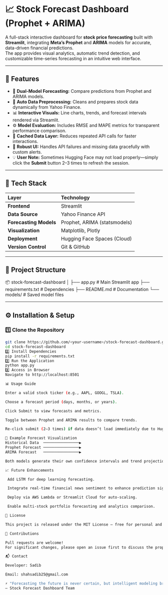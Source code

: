 # 📈 Stock Forecast Dashboard (Prophet + ARIMA)

A full-stack interactive dashboard for **stock price forecasting** built with **Streamlit**, integrating **Meta’s Prophet** and **ARIMA** models for accurate, data-driven financial predictions.  
The app provides visual analytics, automatic trend detection, and customizable time-series forecasting in an intuitive web interface.

---

## 🚀 Features

- 🔮 **Dual-Model Forecasting:** Compare predictions from Prophet and ARIMA models.  
- 🧠 **Auto Data Preprocessing:** Cleans and prepares stock data dynamically from Yahoo Finance.  
- 📊 **Interactive Visuals:** Line charts, trends, and forecast intervals rendered via Streamlit.  
- ⚙️ **Model Evaluation:** Includes RMSE and MAPE metrics for transparent performance comparison.  
- 📁 **Cached Data Layer:** Reduces repeated API calls for faster interactions.  
- 🔁 **Robust UI:** Handles API failures and missing data gracefully with custom alerts.  
- 💡 **User Note:** Sometimes Hugging Face may not load properly—simply click the **Submit** button 2–3 times to refresh the session.

---

## 🧩 Tech Stack

| Layer | Technology |
|:------|:------------|
| **Frontend** | Streamlit |
| **Data Source** | Yahoo Finance API |
| **Forecasting Models** | Prophet, ARIMA (statsmodels) |
| **Visualization** | Matplotlib, Plotly |
| **Deployment** | Hugging Face Spaces (Cloud) |
| **Version Control** | Git & GitHub |

---

## 📂 Project Structure

📦 stock-forecast-dashboard
│
├── app.py # Main Streamlit app
├── requirements.txt # Dependencies
├── README.md # Documentation
└── models/ # Saved model files

---

## ⚙️ Installation & Setup

### 1️⃣ Clone the Repository
```bash
git clone https://github.com/<your-username>/stock-forecast-dashboard.git
cd stock-forecast-dashboard
2️⃣ Install Dependencies
pip install -r requirements.txt
3️⃣ Run the Application
python app.py
4️⃣ Access in Browser
Navigate to http://localhost:8501

📊 Usage Guide

Enter a valid stock ticker (e.g., AAPL, GOOGL, TSLA).

Choose a forecast period (days, months, or years).

Click Submit to view forecasts and metrics.

Toggle between Prophet and ARIMA results to compare trends.

Re-click submit (2–3 times) if data doesn’t load immediately due to Hugging Face session delay.

🧠 Example Forecast Visualization
Historical Data  ────────────────▶
Prophet Forecast ────────────────▶
ARIMA Forecast   ────────────────▶

Both models generate their own confidence intervals and trend projections, allowing for model comparison and hybrid insights.

📈 Future Enhancements

 Add LSTM for deep learning forecasting.

 Integrate real-time financial news sentiment to enhance prediction signals.

 Deploy via AWS Lambda or Streamlit Cloud for auto-scaling.

 Enable multi-stock portfolio forecasting and analytics comparison.

🧾 License

This project is released under the MIT License — free for personal and commercial use with attribution.

🤝 Contributions

Pull requests are welcome!
For significant changes, please open an issue first to discuss the proposal.

📬 Contact

Developer: Sadib

Email: shahsadib25@gmail.com

⚡ "Forecasting the future is never certain, but intelligent modeling brings us closer to clarity."
— Stock Forecast Dashboard Team
